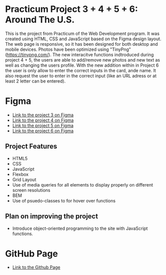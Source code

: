 # Practicum Project 3 + 4 + 5 + 6: Around The U.S.

This is the project from Practicum of the Web Development program. It was created using HTML, CSS and JavaScript based on the Figma design layout. The web page is responsive, so it has been designed for both desktop and mobile devices. Photos have been optimized using "TinyPng" (https://tinypng.com/). The new interacitve functions indtroduced during project 4 + 5, the users are able to add/remove new photos and new text as well as changing the users profile. With the new addition within in Project 6 the user is only allow to enter the correct inputs in the card, ande name. It also request the user to enter in the correct input (like an URL adress or at least 2 letter can be entered).

# Figma

- [Link to the project 3 on Figma](https://www.figma.com/file/ii4xxsJ0ghevUOcssTlHZv/Sprint-3%3A-Around-the-US?node-id=0%3A1)
- [Link to the project 4 on Figma](https://www.figma.com/file/EO5AaNCuzzFL7X5gSY7HwQ/Sprint-4_-Around-The-U.S.-_-desktop-%2B-mobile?node-id=0-1&t=T3rxb8BxJsWm0KIU-0)
- [Link to the project 5 on Figma](https://www.figma.com/file/JFPhASqvZ5pBjQV2ouUlim/Sprint-5_-Around-The-U.S.-_-desktop-%2B-mobile-(Copy)?node-id=0-1&t=wIBrlja5cRbJhxVS-0#40;Copy&#41;?t=3hvVWRz9LUFsxyNn-6)
- [Link to the project 6 on Figma](https://www.figma.com/file/N3zUeequnpvMX807FfYAZW/Sprint-6_-Around-The-U.S.-(Copy)?node-id=0-1&t=AeY6H2L4lZkVtRpd-0)


## Project Features

- HTML5
- CSS
- JavaScript
- Flexbox
- Grid Layout
- Use of media queries for all elements to display properly on different screen resolutions
- BEM
- Use of psuedo-classes to for hover over functions

## Plan on improving the project

- Introduce object-oriented programming to the site with JavaScript functions.

# GitHub Page

- [Link to the Github Page](https://mirkozlatunic.github.io/se_project_aroundtheus/)
